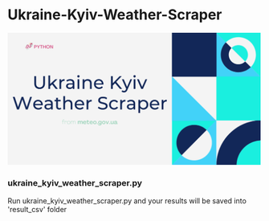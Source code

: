 # Ukraine-Kyiv-Weather-Scraper
![ukraine_kyiv.png](ukraine_kyiv.png)

### ukraine_kyiv_weather_scraper.py
Run ukraine_kyiv_weather_scraper.py and your results will be saved into 'result_csv' folder